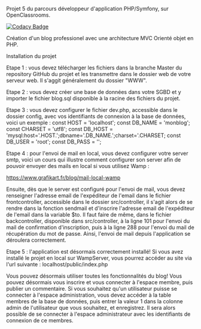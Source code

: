 Projet 5 du parcours développeur d'application PHP/Symfony, sur OpenClassrooms. 

[![Codacy Badge](https://app.codacy.com/project/badge/Grade/21ef57098f88472294b388417a168687)](https://www.codacy.com/manual/Steve237/Project5?utm_source=github.com&amp;utm_medium=referral&amp;utm_content=Steve237/Project5&amp;utm_campaign=Badge_Grade)

Création d'un blog professionel avec une architecture MVC Orienté objet en PHP.

Installation du projet

Etape 1 : vous devez télécharger les fichiers dans la branche Master du repository GitHub du projet et les transmettre dans le dossier web de votre serveur web.  Il s'aggit généralement du dossier "WWW".

Etape 2 : vous devez créer une base de données dans votre SGBD et y importer le fichier blog.sql disponible à la racine des fichiers du projet.

Etape 3 : vous devez configurer le fichier dev.php, accessible dans le dossier config, avec vos identifiants de connexion à la base de données, voici un exemple : 
const HOST = 'localhost';
const DB_NAME = 'monblog';
const CHARSET = 'utf8';
const DB_HOST = 'mysql:host='.HOST.';dbname='.DB_NAME.';charset='.CHARSET;
const DB_USER = 'root';
const DB_PASS = '';

Etape 4 : pour l'envoi de mail en local, vous devez configurer votre server smtp, voici un cours qui illustre comment configurer son server afin de pouvoir envoyer des mails en local si vous utilisez Wamp :

https://www.grafikart.fr/blog/mail-local-wamp

Ensuite, dès que le server est configuré pour l'envoi de mail, vous devez renseigner l'adresse email de l'expéditeur de l'email dans le fichier frontcontroller, accessible dans le dossier src/controller, il s'agit 
alors de se rendre dans la fonction sendmail et d'inscrire l'adresse email de l'expéditeur de l'email dans la variable $to. Il faut faire de même, dans le fichier backcontroller, disponible dans src/controller,
à la ligne 101 pour l'envoi du mail de confirmation d'inscription, puis à la ligne 288 pour l'envoi du mail de récupération du mot de passe. Ainsi, l'envoi de mail depuis l'application se déroulera correctement.

Etape 5 : l'application est désormais correctement installé! 
Si vous avez installé le projet en local sur WampServer, vous pourrez accéder au site via l'url suivante : localhost/public/index.php

Vous pouvez désormais utiliser toutes les fonctionnalités du blog! Vous pouvez désormais vous inscrire et vous connecter à l'espace membre, puis publier un commentaire.
Si vous souhaitez qu'un utilisateur puisse se connecter à l'espace administration, vous devez accéder à la table membres de la base de données, puis entrer la valeur 1 dans la colonne admin de l'utilisateur que vous souhaitez, et enregistrez. Il sera alors possible
de se connecter à l'espace administrateur avec les identifiants de connexion de ce membres.
